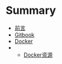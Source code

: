 # Summary

* [前言](README.md)
* [Gitbook](gitbook/gitbook.md)
* [Docker](CONTRIBUTING.md)
* * [Docker资源](CONTRIBUTING/dockerzi-yuan.md)

